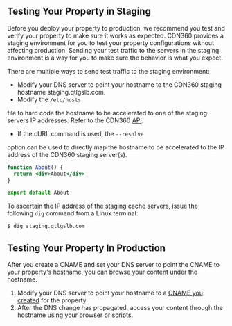 <!--?xml version="1.0" encoding="utf-8"?-->

## Testing Your Property in Staging

Before you deploy your property to production, we recommend you test and verify your property to make sure it works as expected. CDN360 provides a staging environment for you to test your property configurations without affecting production. Sending your test traffic to the servers in the staging environment is a way for you to make sure the behavior is what you expect.

There are multiple ways to send test traffic to the staging environment:

- Modify your DNS server to point your hostname to the CDN360 staging hostname staging.qtlgslb.com.
- Modify the ```/etc/hosts```

 file to hard code the hostname to be accelerated to one of the staging servers IP addresses. Refer to the CDN360 [API](<http://cdn360doc.quantil.com/apidocs/api.html>).
- If the cURL command is used, the ```--resolve```

 option can be used to directly map the hostname to be accelerated to the IP address of the CDN360 staging server(s).

```jsx
function About() {
  return <div>About</div>
}

export default About
```

To ascertain the IP address of the staging cache servers, issue the following ```dig``` command from a Linux terminal:

```bash
$ dig staging.qtlgslb.com
```


## Testing Your Property In Production

After you create a CNAME and set your DNS server to point the CNAME to your property's hostname, you can browse your content under the hostname.

1. Modify your DNS server to point your hostname to a [CNAME you created](<../CNAMEs/Creating a CNAME.htm>) for the property.
2. After the DNS change has propagated, access your content through the hostname using your browser or scripts.

<!-- -->

